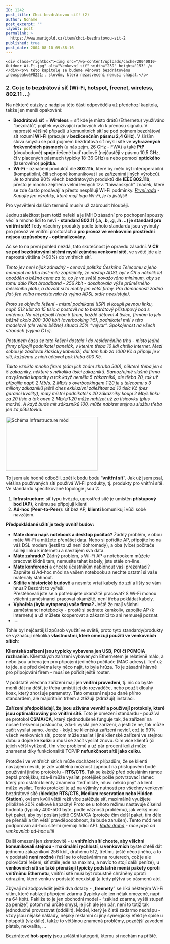 ```yaml
---
ID: 1242
post_title: Chci bezdrátovou síť! (2)
author: Noname
post_excerpt: ""
layout: post
permalink: >
  https://www.marigold.cz/item/chci-bezdratovou-sit-2
published: true
post_date: 2004-08-10 09:38:16
---
```

	<div class="rightbox"><img src="/wp-content/uploads/cache/20040810-Outdoor Wi-Fi.jpg" alt="Venkovní síť" width="239" height="153" /></div><p>V této kapitole se budeme věnovat bezdrátovému „newspeaku&#8221;, slovům, která nezasvěcení nemusí chápat.</p>
<h3>2. Co je to bezdrátová síť (Wi-Fi, hotspot, freenet, wireless, 802.11 &#8230;)</h3>
<p>Na některé otázky z nadpisu této části odpověděla už předchozí kapitola, takže jen menší opakování:</p>
<ul>
<li><strong>Bezdrátová síť</strong> = <strong>Wireless</strong> = síť kde je místo drátů (Ethernetu) využíváno &#8220;bezdrátů&#8221;, pojítek využívající radiových vln k přenosu signálu. V naprosté většině případů u komunitních sítí se pod pojmem bezdrátová síť rozumí <strong>Wi-Fi</strong> (pracuje v <strong>bezlicenčním pásmu 2,4 GHz</strong>). V širším slova smyslu se pod pojmem bezdrátová síť myslí sítě ve <strong>vyhrazených frekvenčních pásmech</strong> (u nás zejm. 26 GHz - FWA) a také <strong>PtP </strong>(dvoubodové) <strong>spoje</strong> řešené buď radiově (nejčastěji v pásmu 10,5 GHz, či v placených pásmech typicky 18-36 GHz) a nebo pomocí <strong>optického</strong> (laserového) <strong>pojítka</strong>.</li>
	<li><strong>Wi-Fi</strong> - označení produktů dle <strong>802.11b</strong>, které by mělo být interoperabilní (kompatibilní, čili schopné komunikovat i se zařízeními jiných výrobců). Je to zhruba 90% všech bezdrátových produktů dle <strong>IEEE 802.11b</strong>, přesto je mnoho zejména velmi levných tzv. &#8220;taiwanských&#8221; značek, které se zde často prodávají a přesto nesplňují Wi-Fi podmínky. <em><u>První rada</u> - Kupujte jen výrobky, které mají logo Wi-Fi, je to jistější!</em></li>
</ul>
<p>Pro vysvětlení dalších termínů musím už zabrousit hlouběji.</p>
<!--more-->	<p>Jednu záležitost jsem totiž neřekl a je IMHO zásadní pro pochopení spousty věcí a mnoho lidí to neví - <strong>standard 802.11 (.a, .b, .g, .h &#8230;) je standard pro vnitřní sítě!</strong> Tedy všechny produkty podle tohoto standardu jsou vyvinuty pro provoz ve vnitřní prostorách a <strong>pro provoz ve venkovním prostřední nejsou uzpůsobeny - optimalizovány</strong>.</p><p>Ač se to na první pohled nezdá, tato skutečnost je opravdu zásadní. <strong>V ČR se pod bezdrátovými sítěmi myslí zejména venkovní sítě</strong>, ve světě jde ale naprostá většina (&gt;90%) do vnitřních sítí.</p><p><em>Tento jev není nijak záhadný - cenová politika Českého Telecomu a jeho monopol na trhu last-mile zapříčinily, že nástup ADSL byl v ČR o několik let opožděn a běžná cena za to, co je ve světě považováno minimum, aby se tomu dalo říkat broadband - 256 kbit - dosahovala výše průměrného měsíčního platu, a dovolit si to mohly jen větší firmy. Pro domácnosti žádná flat-fee volba neexistovala (a vyjma ADSL stále neexistuje).</em></p><p><em>Proto se objevilo řešení - místní podnikatel (ISP) si koupil pevnou linku, např. 512 kbit za 15 tisíc a postavil na to bezdrátový přístupový bod s anténou. Na něj připojil třeba 5 firem, každé účtoval 4 tisíce, firmám to jelo běžně okolo 200-300 kbit (overbooking 1:5), podnikatel měl v této modelové (ale velmi běžné) situaci 25% &#8220;vejvar&#8221;. Spokojenost na všech stranách (vyjma ČTc).</em></p><p><em>Postupem času se tato řešení dostala i do residenčního trhu - místo jedné firmy připojil podnikatel panelák, v kterém třeba 10 lidí chtělo internet. Mezi sebou je zasíťoval klasicky kabeláží, dal tam hub za 1000 Kč a připojil je k síti, každému z nich účtoval pak třeba 500 Kč.</em></p><p><em>Takto vzniklo mnoho firem (sám jich znám zhruba 500), některé třeba jen s 5 zákazníky, některé s několika tisíci zákazníků. Samozřejmě slušná firma navyšovala kapacity a tak když neměla 5 zákazníků, ale třeba 20, tak už připojila např. 2 Mb/s. 2 Mb/s s overbookingem 1:20 je u telecomu s 3 miliony zákazníků ještě dnes exkluzivní záležitost za 10 tisíc Kč (bez garancí kvality), malý místní podnikatel s 20 zákazníky koupí 2 Mb/s linku za 20 tisíc a tak onen 2 Mb/s/1:20 může nabízet už za tisícovku (plus marže). A když bude mít zákazníků 100, může nabízet stejnou službu třeba jen za pětistovku.</em></p><div class="leftbox"><img src="/wp-content/uploads/cache/20040810-infrastructure.jpg" alt="Schéma Infrastructure mód" width="291" height="171" /></div><p>To jsem ale hodně odbočil, zpět k bodu bodu &#8220;<strong>vnitřní síť</strong>&#8221;. Jak už jsem psal, většina používaných sítí používá Wi-Fi produkty, tj. produkty pro vnitřní sítě. Ve standardu specifikované topologie jsou 2:</p>
<ol>
<li><strong>Infrastructure</strong>: síť typu hvězda, uprostřed sítě je umístěn <strong>přístupový bod (AP)</strong>, k němu se připojují klienti</li>
	<li><strong>Ad-hoc</strong> (<strong>Peer-to-Peer</strong>): síť bez AP, <strong>klienti</strong> komunikují vůči sobě navzájem.</li>
</ol>
<p><strong>Předpokládané užití je tedy uvnitř budov:</strong></p>
<ul>
<li><strong>Máte doma např. notebook a desktop počítač?</strong> Žádný problém, v obou máte Wi-Fi a můžete přenášet data. Nebo si pořídíte AP, připojíte ho na váš DSL modem (jestli to už není dohromady), a oba (více) počítače sdílejí linku k internetu a navzájem svá data.</li>
	<li><strong>Máte zahradu?</strong> Žádný problém, s Wi-Fi AP a notebookem můžete pracovat klidně tam, nemusíte tahat kabely, jste stále on-line.</li>
	<li><strong>Máte konferenci</strong> a chcete účastníkům nabídnout vaši prezentaci? Zapněte si Ad-hoc mód na vašem notebooku a nechte ostatní si vaše materiály stáhnout.</li>
	<li><strong>Sídlíte v historické budově</strong> a nesmíte vrtat kabely do zdí a lišty se vám hnusí? Bezdrát to vyřeší.<br/>Přestěhovali jste se a potřebujete okamžitě pracovat? S Wi-Fi mohou všichni zaměstnanci pracovat okamžitě, není třeba pokládat kabely.</li>
	<li><strong>Vyhořela (byla vytopena) vaše firma?</strong> Ještě že mají všichni zaměstnanci notebooky - prostě si sednete kamkoliv, zapojíte AP (k internetu) a už můžete kooperovat a zákazníci to ani nemusejí poznat.</li>
	<li>&#8230;.</li>
</ul>
<p>Tohle byl nejčastější způsob využití ve světě, proto tyto standardy/produkty se vyznačují několika <strong>vlastnostmi, které omezují použití ve venkovních sítích</strong>:</p><p><strong>Klientská zařízení jsou typicky vybavena jen USB, PCI či PCMCIA rozhraním</strong>. Klientských zařízení vybavených Ethernetem je relativně málo, a nebo jsou určena jen pro připojení jediného počítače (MAC adresy). Teď už to jde, ale před dvěma lety něco najít, to byla hrůza. To je zásadní hlavně pro připojování firem - musí se pořídit ještě router.</p><p>V podstatě všechna zařízení mají jen <strong>vnitřní provedení</strong>, tj. nic co byste mohli dát na déšť, je třeba umístit jej do rozvaděče, nebo použít dlouhý koax, který zhoršuje parametry. Tato omezení nejsou dané přímo standardem, ale majoritním trhem a ztěžují (zdražují) instalaci.</p><p><strong>Zařízení předpokládají, že jsou užívána vevnitř a používají protokoly, které jsou optimalizovány pro vnitřní sítě</strong>. Toto je omezení standardu - používá se protokol <strong>CSMA/CA</strong>, který zjednodušeně funguje tak, že zařízení na nosné frekvenci poslouchá, zda-li vysílá jiné zařízení, a jestliže ne, tak může začít vysílat samo. Jenže - když se klientská zařízení nevidí, což je 99% všech venkovních sítí, potom může zasílat i jiné klienské zařízení ve stejnou dobu a dojde ke <strong>kolizi</strong> a musí se začít vysílat znovu. Čím více klientů (či jejich větší vytížení), tím více problémů a už pár procent kolizí může znamenat díky funkcionalitě TCP/IP <strong>nefunkčnost sítě jako celku</strong>.</p><p>Protože i ve vnitřních sítích může docházet k případům, že se klienti navzájem nevidí, je zde volitelná možnost zapnout na přístupovém bodě používání jiného protokolu - <strong>RTS/CTS</strong>. Tak se každý před odesláním rámce zeptá protějšku, zda-li může vysílat, protějšek pošle potvrzovací rámec který pro ostatní klienty znamená &#8220;teď mlčte, mluví někdo jiný&#8221; a klient může vysílat. Tento protokol je až na výjimky nutností pro všechny venkovní bezdrátové sítě (<strong>hledejte RTS/CTS, Medium reservation nebo Hidden Station</strong>), ovšem kvůli větší režii více zatěžuje síť, maximálně využijete přibližně 20% celkové kapacity! Proto se u tohoto režimu nastavuje číselná hodnota (typicky 400-500 byte, podle vážnosti problému), jak velký musí být paket, aby byl poslán ještě CSMA/CA (protože čím delší paket, tím déle se přenáší a tím větší pravděpodobnost, že bude zarušen). Tento mód není podporován ad-hoc sítěmi (nemají řídící AP). <em><u>Rada druhá</u> - ruce pryč od venkovních ad-hoc sítí!</em></p><p>Další omezení jen zkratkovitě - u <strong>vnitřních sítí chcete, aby všichni komunikovali stejnou - maximální rychlostí</strong>, <strong>u venkovních</strong> byste chtěli dát jednomu zákazníkovi 256 kbit, druhému 512, třetímu ještě něco jiného, a to v podstatě <strong>není možné</strong> (řeší se to ořezáváním na routerech, což je ale polovičaté řešení, síť stále jede na maximu, a navíc to stojí další peníze), u <strong>venkovních sítí se také přenášejí typicky podstatně menší pakety oproti vnitřnímu Ethernetu</strong>, vnitřní sítě musí být robustně chráněny oproti odrazům, které venku v podstatě neexistují (a tedy plýtvá se pásmem) atd.</p><p>Zbývají mi zodpovědět ještě dva dotazy - „<strong>freenety</strong>&#8221; se říká některým Wi-Fi sítím, které nabízejí připojení zdarma (typicky ale jen nějak omezeně, např. na 64 kbit). Pakliže to je jen obchodní model - &#8220;základ zdarma, vyšší stupeň za peníze&#8221;, potom má určitě smysl, je jich ale jen pár, není to totiž tak jednoduché provozovat (oddělit). Model, který je čistě zadarmo nechápu - vždy jsou nějaké náklady, nějaký reklamní či jiný synergický efekt je spíše u hotspotů (viz dále), takže to většinou znamená problémy, pozdější zavedení plateb, nekvalita, &#8230;</p><p>Bezdrátové <strong>hot-spoty</strong> jsou zvláštní kategorií, kterou si nechám na příště.</p>